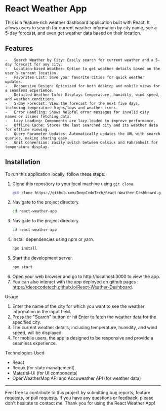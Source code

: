 # React Weather App

This is a feature-rich weather dashboard application built with React. It allows users to search for current weather information by city name, see a 5-day forecast, and even get weather data based on their location.

## Features

	-	Search Weather by City: Easily search for current weather and a 5-day forecast for any city.
	-	Location-based Weather: Option to get weather details based on the user’s current location.
	-	Favorites List: Save your favorite cities for quick weather updates.
	-	Responsive Design: Optimized for both desktop and mobile views for a seamless experience.
	-	Detailed Weather Info: Displays temperature, humidity, wind speed, and weather conditions.
	-	5-Day Forecast: View the forecast for the next five days, including temperature highs/lows and weather icons.
	-	Error Handling: Shows helpful error messages for invalid city names or issues fetching data.
	-	Lazy Loading: Components are lazy-loaded to improve performance.
	-	Offline Cache: Stores the last searched city and its weather data for offline viewing.
	-	Query Parameter Updates: Automatically updates the URL with search queries, making sharing easy.
	-	Unit Conversion: Easily switch between Celsius and Fahrenheit for temperature display.
## Installation

To run this application locally, follow these steps:

1. Clone this repository to your local machine using `git clone`.
   ```bash
   git clone https://github.com/DeepCodeTech/React-Weather-Dashboard.git
2. Navigate to the project directory.
   ```bash
   cd react-weather-app
2. Navigate to the project directory.
   ```bash
   cd react-weather-app
3. Install dependencies using npm or yarn.
   ```bash
   npm install
4. Start the development server.
   ```bash
   npm start
5. Open your web browser and go to http://localhost:3000 to view the app.
6. You can also interact with the app deployed on github pages : https://deepcodetech.github.io/React-Weather-Dashboard.

Usage
 1. Enter the name of the city for which you want to see the weather information in the input field.
 2. Press the "Search" button or hit Enter to fetch the weather data for the specified city.
 3. The current weather details, including temperature, humidity, and wind speed, will be displayed.
 4. For mobile users, the app is designed to be responsive and provide a seamless experience.

Technologies Used
 - React
 - Redux (for state management)
 - Material-UI (for UI components)
 - OpenWeatherMap API and Accuweather API (for weather data)
<hr/>
Feel free to contribute to this project by submitting bug reports, feature requests, or pull requests. If you have any questions or feedback, please don't hesitate to contact me. Thank you for using the React Weather App!
